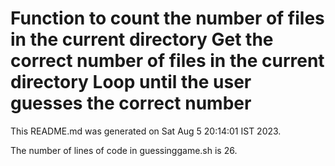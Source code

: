 # Function to count the number of files in the current directory Get the correct number of files in the current directory Loop until the user guesses the correct number

This README.md was generated on Sat Aug  5 20:14:01 IST 2023.

The number of lines of code in guessinggame.sh is 26.
